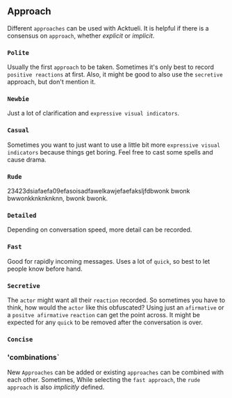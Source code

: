## Approach
Different `approaches` can be used with Acktueli.  It is helpful if there is a consensus on `approach`, whether _explicit_ or _implicit_.

### `Polite`
Usually the first `approach` to be taken.  Sometimes it's only best to record `positive reactions` at first.  Also, it might be good to also use the `secretive` approach, but don't mention it.

### `Newbie`
Just a lot of clarification and `expressive visual indicators`.

### `Casual` 
Sometimes you want to just want to use a little bit more `expressive visual indicators` because things get boring.  Feel free to cast some spells and cause drama.

### `Rude`
23423dsiafaefa09efasoisadfawelkawjefaefaksljfdbwonk bwonk bwwonkknknknknn, bwonk bwonk.

### `Detailed`
Depending on conversation speed, more detail can be recorded.  

### `Fast`
Good for rapidly incoming messages.  Uses a lot of `quick`, so best to let people know before hand.

### `Secretive`
The `actor` might want all their `reaction` recorded.  So sometimes you have to think, how would the `actor` like this obfuscated?  Using just an `afirmative` or a `positve afirmative` `reaction` can get the point across.  It might be expected for any `quick` to be removed after the conversation is over.

### `Concise`

### 'combinations`
New `Approaches` can be added or existing `approaches` can be combined with each other.  Sometimes, While selecting the `fast approach`,  the `rude approach` is also _implicitly_ defined.